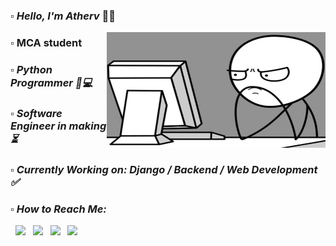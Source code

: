 ### ▫️ <em> Hello, I'm Atherv </em> 🤘🏻 

<div>
<img width=350px height=185px align="right" src="https://github.com/ColonelAVP/ColonelAVP/blob/master/computer-meme-2-600x400.jpg" />
  </div>

### ▫️ MCA student
### <em> ▫️ Python Programmer 🐍💻
### <em> ▫️ Software Engineer in making </em> ⏳
### <em> ▫️ Currently Working on: Django / Backend / Web Development  </em> ✅
### <em> ▫️ How to Reach Me: </em>
   &nbsp; [<img height="25" src="https://img.shields.io/badge/twitter-%231DA1F2.svg?&style=for-the-badge&logo=twitter&logoColor=black" />](https://twitter.com/ColonelAVP_)
&nbsp; [<img height="25" src="https://img.shields.io/badge/Facebook-1877F2?style=for-the-badge&logo=facebook&logoColor=black" />](https://www.facebook.com/atherv.v.patil/)
&nbsp; [<img height="25" src="https://img.shields.io/badge/Instagram-B80C31?style=for-the-badge&logo=instagram&logoColor=black" />](https://www.instagram.com/athervvpatil/)
&nbsp; [<img height="25" src="https://img.shields.io/badge/linkedin-blue.svg?&style=for-the-badge&logo=linkedin&logoColor=black" />](https://www.linkedin.com/in/atherv-patil-4a86691b1/)
